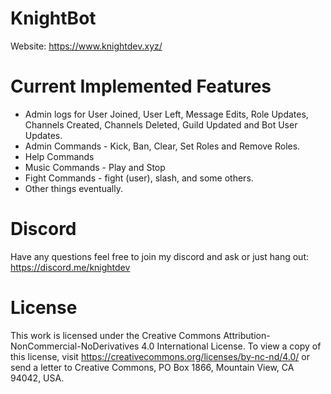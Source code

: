 # KnightBot
Website: https://www.knightdev.xyz/

# Current Implemented Features
- Admin logs for User Joined, User Left, Message Edits, Role Updates, Channels Created, Channels Deleted, Guild Updated and Bot User Updates.
- Admin Commands - Kick, Ban, Clear, Set Roles and Remove Roles.
- Help Commands
- Music Commands - Play and Stop
- Fight Commands - fight (user), slash, and some others.
- Other things eventually.

# Discord
Have any questions feel free to join my discord and ask or just hang out: https://discord.me/knightdev

# License
This work is licensed under the Creative Commons Attribution-NonCommercial-NoDerivatives 4.0 International License. To view a copy of this license, visit https://creativecommons.org/licenses/by-nc-nd/4.0/ or send a letter to Creative Commons, PO Box 1866, Mountain View, CA 94042, USA.
